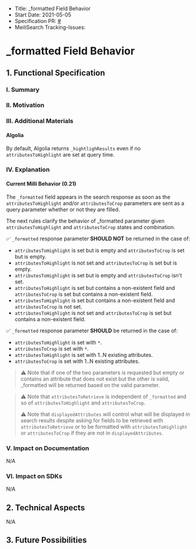 - Title: _formatted Field Behavior
- Start Date: 2021-05-05
- Specification PR: [#]()
- MeiliSearch Tracking-Issues:

# _formatted Field Behavior

## 1. Functional Specification

### I. Summary

### II. Motivation

### III. Additional Materials

#### Algolia

By default, Algolia returns `_hightlighResults` even if no `attributesToHighlight` are set at query time.

### IV. Explanation

#### Current Milli Behavior (0.21)

The `_formatted` field appears in the search response as soon as the `attributesToHighlight` and/or `attributesToCrop` parameters are sent as a query parameter whether or not they are filled.

The next rules clarify the behavior of _formatted parameter given `attributesToHighlight` and `attributesToCrop` states and combination.

✅  `_formatted` response parameter **SHOULD NOT** be returned in the case of:

- `attributesToHighlight` is set but is empty and `attributesToCrop` is set but is empty.
- `attributesToHighlight` is not set and `attributesToCrop` is set but is empty.
- `attributesToHighlight` is set but is empty and `attributesToCrop` isn't set.
- `attributesToHighlight` is set but contains a non-existent field and `attributesToCrop` is set but contains a non-existent field.
- `attributesToHighlight` is set but contains a non-existent field and `attributesToCrop` is not set.
- `attributesToHighlight` is not set and `attributesToCrop` is set but contains a non-existent field.

✅ `_formatted` response parameter **SHOULD** be returned in the case of:

- `attributesToHighlight` is set with `*`.
- `attributesToCrop` is set with `*`.
- `attributesToHighlight` is set with 1..N existing attributes.
- `attributesToCrop` is set with 1..N existing attributes.

> ⚠️ Note that if one of the two parameters is requested but empty or contains an attribute that does not exist but the other is valid, _formatted will be returned based on the valid parameter.

> ⚠️ Note that `attributesToRetrieve` is independent of `_formatted` and so of `attributesToHighlight` and `attributesToCrop`.
>
> ⚠️ Note that `displayedAttributes` will control what will be displayed in search results despite asking for fields to be retrieved with `attributesToRetrieve` or to be formatted with `attributesToHighlight` or `attributesToCrop` if they are not in `displayedAttributes`.

### V. Impact on Documentation
N/A

### VI. Impact on SDKs
N/A

## 2. Technical Aspects
N/A

## 3. Future Possibilities